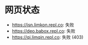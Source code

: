 # 网页状态
- https://jsn.limkon.repl.co: 失败
- https://deo.babox.repl.co: 失败
- https://qi.limqin.repl.co: 失败 (403)
